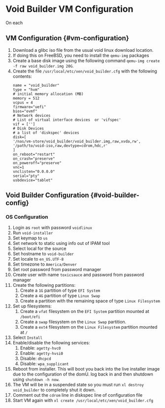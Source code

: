 # Void Builder VM Configuration

On each 
## VM Configuration {#vm-configuration}

1.	Download a glibc iso file from the usual void linux download location.
2.	If doing this on FreeBSD, you need to install the `qemu-img` packages
3.	Create a base disk image using the following command `qemu-img create -f raw void_builder.img 20G`.
4.	Create the file `/usr/local/etc/xen/void_builder.cfg` with the following contents:
    ```config
    name = "void_builder"
    type = "hvm"
    # initial memory allocation (MB)
    memory = 512
    vcpus = 4
    firmware="uefi"
    bios="ovmf"
    # Network devices
    # List of virtual interface devices  or 'vifspec'
    vif = ['']
    # Disk Devices
    # a list of 'diskspec' devices
    disk=[
    '/nas/vm-store/void_builder/void_builder.img,raw,xvda,rw',
    '/path/to/void-iso,raw,devtype=cdrom,hdc,r'
    ]
    on_reboot="restart"
    on_crash="preserve"
    on_poweroff="preserve"
    vnc=1
    vnclisten="0.0.0.0"
    serial="pty"
    usbdevice="tablet"
    ```

## Void Builder Configuration {#void-builder-config}

### OS Configuration
1.	Login as `root` with password `voidlinux`
2.	Run `void-installer`
3.	Set keymap to `us`
4.	Set network to static using info out of IPAM tool
5.	Select local for the source
6.	Set hostname to `void-builder`
7.	Set locale to `en_US.UTF-8`
8.	Set timezone to `America/Denver`
9.	Set root password from password manager
10.	Create user with name `toxicsauce` and password from password manager
11.	Create the following partitions:
	1.	Create a `1G` partition of type `EFI System`
	2.	Create a `4G` partition of type `Linux Swap`
	3.	Create a partition with the remaining space of type `Linux Filesystem`
12.	Set up filesystems:
	1.	Create a `vfat` filesystem on the `EFI System` partition mounted at `/boot/efi`
	2.	Create a `swap` filesystem on the `Linux Swap` partition.
	3.	Create a `ext4` filesystem on the `Linux Filesystem` partition mounted at `/`
13.	Select `Install`
14.	Enable/disable the following services:
	1.	Enable: `agetty-hvc0`
	2.	Enable: `agetty-hvsi0`
	3.	Disable: `dhcpcd`
	4.	Disable: `wpa_supplicant`
15.	Reboot from installer. This will boot you back into the live installer image due to the configuration of the domU. log back in and then shutdown using `shutdown -h now`.
16.	The VM will be in a suspended state so you must run `xl destroy void_builder` to completely shut it down.
17.	Comment out the `cdrom` line in diskspec line of configuration file
18.	Start VM again with `xl create /usr/local/etc/xen/void_builder.cfg`
